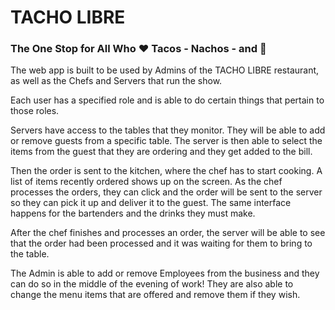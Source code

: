 # TACHO LIBRE

### The One Stop for All Who :heart: Tacos - Nachos - and :beers:

The web app is built to be used by Admins of the TACHO LIBRE restaurant, as well as the Chefs and Servers that run the show.

Each user has a specified role and is able to do certain things that pertain to those roles.

Servers have access to the tables that they monitor. They will be able to add or remove guests from a specific table. The server is then able to select the items from the guest that they are ordering and they get added to the bill.

Then the order is sent to the kitchen, where the chef has to start cooking. A list of items recently ordered shows up on the screen. As the chef processes the orders, they can click and the order will be sent to the server so they can pick it up and deliver it to the guest. The same interface happens for the bartenders and the drinks they must make.

After the chef finishes and processes an order, the server will be able to see that the order had been processed and it was waiting for them to bring to the table.

The Admin is able to add or remove Employees from the business and they can do so in the middle of the evening of work! They are also able to change the menu items that are offered and remove them if they wish.
